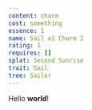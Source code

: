 ```yaml
---
content: charm
cost: something
essence: 1
name: Sail e1 Charm 2
rating: 1
requires: []
splat: Second Sunrise
trait: Sail
tree: Sailor
---
```


Hello **world**!
